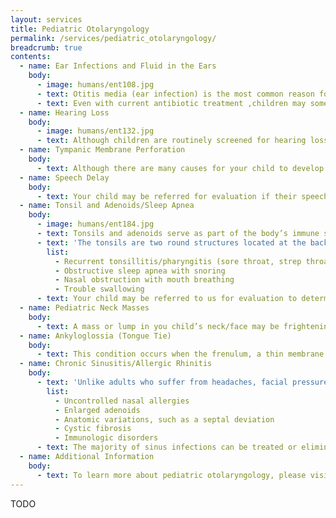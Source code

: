 ```yaml
---
layout: services
title: Pediatric Otolaryngology
permalink: /services/pediatric_otolaryngology/
breadcrumb: true
contents:
  - name: Ear Infections and Fluid in the Ears
    body:
      - image: humans/ent108.jpg
      - text: Otitis media (ear infection) is the most common reason for children to visit a doctor, second only to the typical viral upper respiratory tract infection. Prior to antibiotics, this was a significant cause for long term disability, and even death. Ear infections can present as either recurrent episodes of fever, pain, and ear drainage, or can simply be persistent fluid behind the ear drum with hearing loss.
      - text: Even with current antibiotic treatment ,children may sometimes need further evaluation by a specialist who can attempt to identify an underlying cause and recommend treatment, such as alteration of the antibiotic, therapy for the cause, and even placing tubes in the ears (myringotomy tubes) to lessen and prevent future infections. If tubes are needed, they are inserted into the eardrum during a brief outpatient procedure. Tubes typically remain in the eardrum for about a year and are extruded into the ear canal as the eardrum grows. Usually children do not require more than one set of tubes&mdash;although many do.
  - name: Hearing Loss
    body:
      - image: humans/ent132.jpg
      - text: Although children are routinely screened for hearing loss at birth, there are exceptions in which hearing loss can be missed. Even more likely is the development of hearing loss after birth. The role of the ENT doctor is not only to evaluate the child with suspected hearing loss, but to provide families with information on prognosis and treatment. Treatment will be based on whether the hearing loss is temporary and correctable, or permanent and even progressive.
  - name: Tympanic Membrane Perforation
    body:
      - text: Although there are many causes for your child to develop a hole in the eardrum, the majority occur following an ear infection, extrusion of ear tubes, or trauma. A hole in the eardrum may cause some degree of hearing loss, depending on its size and/or drainage from your child’s ear. Your child may be referred for a hearing evaluation and discussion of treatment options.
  - name: Speech Delay
    body:
      - text: Your child may be referred for evaluation if their speech is progressing slowly or not at all. They will be thoroughly evaluated to determine if conditions such as hearing loss, tongue tie, or adenoidal enlargement are involved so that appropriate treatment can be recommended.
  - name: Tonsil and Adenoids/Sleep Apnea
    body:
      - image: humans/ent184.jpg
      - text: Tonsils and adenoids serve as part of the body’s immune system by recognizing infectious agents and allowing the body to devise a “plan” in order to protect itself. The truth is that the body has numerous organs and tissues (i.e. lymph nodes) that provide the same functions as the adenoids and tonsils, so that the latter's removal does not significantly alter the immune system.
      - text: 'The tonsils are two round structures located at the back of the throat, while the adenoids are in the back of the nose. The function of the tonsils and adenoids in fighting infection causes them to become chronically infected and enlarged, which may cause the following:'
        list:
          - Recurrent tonsillitis/pharyngitis (sore throat, strep throat)
          - Obstructive sleep apnea with snoring
          - Nasal obstruction with mouth breathing
          - Trouble swallowing
      - text: Your child may be referred to us for evaluation to determine if removal of the tonsils, adenoids, or both may improve their health. Removing the tonsils and adenoid is a safe procedure performed as an outpatient using the latest technology to reduce pain and hasten recovery. You can expect your child to be on a soft diet postoperatively and be out of school for a week with avoidance of vigorous activity for up to 2 weeks.
  - name: Pediatric Neck Masses
    body:
      - text: A mass or lump in you child’s neck/face may be frightening at first, but the majority are benign or infectious and easily cured. A rapid swelling with pain and redness following an upper respiratory infection is usually a lymph node (swollen gland) and typically responds to antibiotics if treated early. Other commonly encountered masses include benign cysts or solid lesions. You may be referred to us in order to determine the cause of the swelling so appropriate management can be provided.
  - name: Ankyloglossia (Tongue Tie)
    body:
      - text: This condition occurs when the frenulum, a thin membrane of tissue which attaches from the floor of the mouth to the tongue, connects too far forward&mdash;preventing normal tongue mobility. This can cause an infant to have difficulty nursing or bottle feeding, slowing normal weight gain. In addition, older children with tongue tie may have speech difficulties. A simple office or outpatient procedure to release the frenulum provides immediate correction of the problem.
  - name: Chronic Sinusitis/Allergic Rhinitis
    body:
      - text: 'Unlike adults who suffer from headaches, facial pressure, fatigue, and nasal congestion, children may present with persistent cough and nasal discharge. Your child may be referred for evaluation to determine the cause and discuss treatment options. Sinusitis commonly occurs because of the following:'
        list:
          - Uncontrolled nasal allergies
          - Enlarged adenoids
          - Anatomic variations, such as a septal deviation
          - Cystic fibrosis
          - Immunologic disorders
      - text: The majority of sinus infections can be treated or eliminated by management with medications with occasional surgery being reserved for those with persistent, significant or recurring symptoms.
  - name: Additional Information
    body:
      - text: To learn more about pediatric otolaryngology, please visit <a href="http://www.entnet.org/content/patient-health">our academy website</a>.
---
```

TODO

